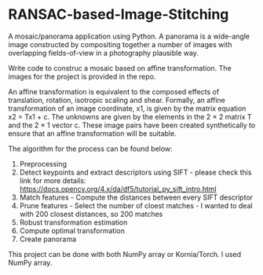 # RANSAC-based-Image-Stitching
A mosaic/panorama application using Python. A panorama is a wide-angle image constructed by compositing together a number of images with overlapping fields-of-view in a photography plausible way.

Write code to construc a mosaic based on affine transformation. The images for the project is provided in the repo. 

An affine transformation is equivalent to the composed effects of translation, rotation, isotropic scaling and shear.
Formally, an affine transformation of an image coordinate, x1, is given by the matrix equation x2 = Tx1 + c. The
unknowns are given by the elements in the 2 × 2 matrix T and the 2 × 1 vector c. These image pairs have been created
synthetically to ensure that an affine transformation will be suitable.

The algorithm for the process can be found below:

1. Preprocessing
2. Detect keypoints and extract descriptors using SIFT - please check this link for more details: https://docs.opencv.org/4.x/da/df5/tutorial_py_sift_intro.html
3. Match features - Compute the distances between every SIFT descriptor
4. Prune features - Select the number of cloest matches - I wanted to deal with 200 closest distances, so 200 matches
5. Robust transformation estimation
6. Compute optimal transformation
7. Create panorama

This project can be done with both NumPy array or Kornia/Torch. I used NumPy array.
